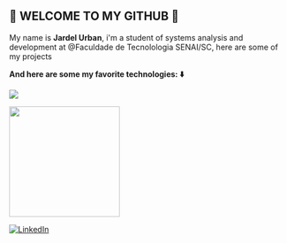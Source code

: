 ## :robot: WELCOME TO MY GITHUB :robot:

My name is **Jardel Urban**, i'm a student of systems analysis and development at @Faculdade de Tecnolologia SENAI/SC, here are some of my projects

**And here are some my favorite technologies: :arrow_down:**

<img src="https://img.shields.io/badge/React-20232A?style=for-the-badge&logo=react&logoColor=61DAFB"
src="https://img.shields.io/badge/Flutter-02569B?style=for-the-badge&logo=flutter&logoColor=white"
src="https://img.shields.io/badge/Sass-CC6699?style=for-the-badge&logo=sass&logoColor=white"/>

<img height="200em" src="https://github-readme-stats.vercel.app/api?username=j-rdel&theme=dark&show_icons=true"/>       

<a href="https://www.linkedin.com/in/jardel-urban-906519199/"><img src="https://img.shields.io/badge/LinkedIn-%230077B5.svg?&style=flat-square&logo=linkedin&logoColor=white" alt="LinkedIn"> </a>
